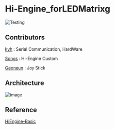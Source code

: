 # Hi-Engine_forLEDMatrixg


![Testing](https://user-images.githubusercontent.com/48788892/103086205-5ba2d900-4627-11eb-99a9-8ff0b45ccb1a.gif)

## Contributors
[kyh](https://github.com/1q2f3d) : Serial Communication, HardWare

[Songs](https://github.com/SHSongs) : Hi-Engine Custom

[Geoneun](https://github.com/eungeon) : Joy Stick  


## Architecture
![image](https://user-images.githubusercontent.com/48788892/103085663-b3404500-4625-11eb-8884-71580ba86679.png)


## Reference
[HiEngine-Basic](https://github.com/BudlePlay/HiEngine-Basic)
